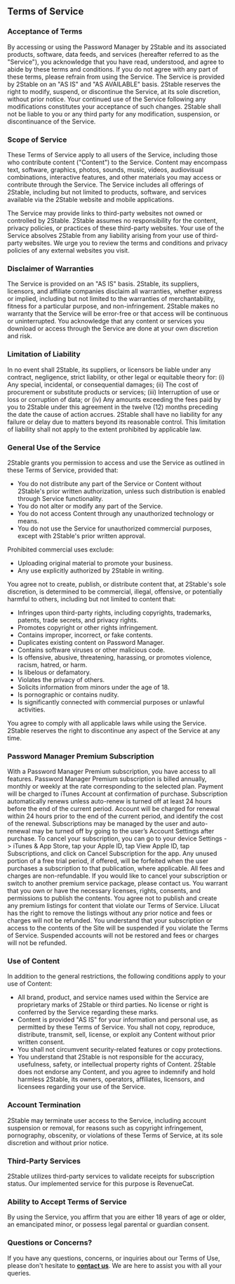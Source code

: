 ## Terms of Service

### Acceptance of Terms

By accessing or using the Password Manager by 2Stable and its associated products, software, data feeds, and services (hereafter referred to as the "Service"), you acknowledge that you have read, understood, and agree to abide by these terms and conditions. If you do not agree with any part of these terms, please refrain from using the Service. The Service is provided by 2Stable on an "AS IS" and "AS AVAILABLE" basis. 2Stable reserves the right to modify, suspend, or discontinue the Service, at its sole discretion, without prior notice. Your continued use of the Service following any modifications constitutes your acceptance of such changes. 2Stable shall not be liable to you or any third party for any modification, suspension, or discontinuance of the Service.

### Scope of Service

These Terms of Service apply to all users of the Service, including those who contribute content ("Content") to the Service. Content may encompass text, software, graphics, photos, sounds, music, videos, audiovisual combinations, interactive features, and other materials you may access or contribute through the Service. The Service includes all offerings of 2Stable, including but not limited to products, software, and services available via the 2Stable website and mobile applications.

The Service may provide links to third-party websites not owned or controlled by 2Stable. 2Stable assumes no responsibility for the content, privacy policies, or practices of these third-party websites. Your use of the Service absolves 2Stable from any liability arising from your use of third-party websites. We urge you to review the terms and conditions and privacy policies of any external websites you visit.

### Disclaimer of Warranties

The Service is provided on an "AS IS" basis. 2Stable, its suppliers, licensors, and affiliate companies disclaim all warranties, whether express or implied, including but not limited to the warranties of merchantability, fitness for a particular purpose, and non-infringement. 2Stable makes no warranty that the Service will be error-free or that access will be continuous or uninterrupted. You acknowledge that any content or services you download or access through the Service are done at your own discretion and risk.

### Limitation of Liability

In no event shall 2Stable, its suppliers, or licensors be liable under any contract, negligence, strict liability, or other legal or equitable theory for:
(i) Any special, incidental, or consequential damages;
(ii) The cost of procurement or substitute products or services;
(iii) Interruption of use or loss or corruption of data; or
(iv) Any amounts exceeding the fees paid by you to 2Stable under this agreement in the twelve (12) months preceding the date the cause of action accrues. 2Stable shall have no liability for any failure or delay due to matters beyond its reasonable control. This limitation of liability shall not apply to the extent prohibited by applicable law.

### General Use of the Service

2Stable grants you permission to access and use the Service as outlined in these Terms of Service, provided that:
- You do not distribute any part of the Service or Content without 2Stable's prior written authorization, unless such distribution is enabled through Service functionality.
- You do not alter or modify any part of the Service.
- You do not access Content through any unauthorized technology or means.
- You do not use the Service for unauthorized commercial purposes, except with 2Stable's prior written approval.

Prohibited commercial uses exclude:
- Uploading original material to promote your business.
- Any use explicitly authorized by 2Stable in writing.

You agree not to create, publish, or distribute content that, at 2Stable's sole discretion, is determined to be commercial, illegal, offensive, or potentially harmful to others, including but not limited to content that:
- Infringes upon third-party rights, including copyrights, trademarks, patents, trade secrets, and privacy rights.
- Promotes copyright or other rights infringement.
- Contains improper, incorrect, or fake contents.
- Duplicates existing content on Password Manager.
- Contains software viruses or other malicious code.
- Is offensive, abusive, threatening, harassing, or promotes violence, racism, hatred, or harm.
- Is libelous or defamatory.
- Violates the privacy of others.
- Solicits information from minors under the age of 18.
- Is pornographic or contains nudity.
- Is significantly connected with commercial purposes or unlawful activities.

You agree to comply with all applicable laws while using the Service. 2Stable reserves the right to discontinue any aspect of the Service at any time.

### Password Manager Premium Subscription

With a Password Manager Premium subscription, you have access to all features. Password Manager Premium subscription is billed annually, monthly or weekly at the rate corresponding to the selected plan. Payment will be charged to iTunes Account at confirmation of purchase. Subscription automatically renews unless auto-renew is turned off at least 24 hours before the end of the current period. Account will be charged for renewal within 24 hours prior to the end of the current period, and identify the cost of the renewal. Subscriptions may be managed by the user and auto-renewal may be turned off by going to the user’s Account Settings after purchase. To cancel your subscription, you can go to your device Settings -> iTunes & App Store, tap your Apple ID, tap View Apple ID, tap Subscriptions, and click on Cancel Subscription for the app. Any unused portion of a free trial period, if offered, will be forfeited when the user purchases a subscription to that publication, where applicable. All fees and charges are non-refundable. If you would like to cancel your subscription or switch to another premium service package, please contact us. You warrant that you own or have the necessary licenses, rights, consents, and permissions to publish the contents. You agree not to publish and create any premium listings for content that violate our Terms of Service. Lilucat has the right to remove the listings without any prior notice and fees or charges will not be refunded. You understand that your subscription or access to the contents of the Site will be suspended if you violate the Terms of Service. Suspended accounts will not be restored and fees or charges will not be refunded.



### Use of Content

In addition to the general restrictions, the following conditions apply to your use of Content:
- All brand, product, and service names used within the Service are proprietary marks of 2Stable or third parties. No license or right is conferred by the Service regarding these marks.
- Content is provided "AS IS" for your information and personal use, as permitted by these Terms of Service. You shall not copy, reproduce, distribute, transmit, sell, license, or exploit any Content without prior written consent.
- You shall not circumvent security-related features or copy protections.
- You understand that 2Stable is not responsible for the accuracy, usefulness, safety, or intellectual property rights of Content. 2Stable does not endorse any Content, and you agree to indemnify and hold harmless 2Stable, its owners, operators, affiliates, licensors, and licensees regarding your use of the Service.

### Account Termination

2Stable may terminate user access to the Service, including account suspension or removal, for reasons such as copyright infringement, pornography, obscenity, or violations of these Terms of Service, at its sole discretion and without prior notice.

### Third-Party Services

2Stable utilizes third-party services to validate receipts for subscription status. Our implemented service for this purpose is RevenueCat.

### Ability to Accept Terms of Service

By using the Service, you affirm that you are either 18 years of age or older, an emancipated minor, or possess legal parental or guardian consent.

### Questions or Concerns?
If you have any questions, concerns, or inquiries about our Terms of Use, please don't hesitate to [**contact us**](passwords://contact?subject=Terms).
 We are here to assist you with all your queries.